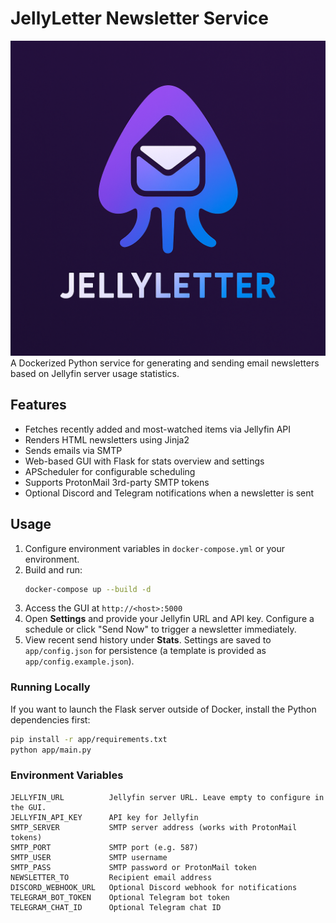# JellyLetter Newsletter Service
![Jellyletter Icon](app/static/Jellyletter.png)
A Dockerized Python service for generating and sending email newsletters based on Jellyfin server usage statistics.

## Features

- Fetches recently added and most-watched items via Jellyfin API
- Renders HTML newsletters using Jinja2
- Sends emails via SMTP
- Web-based GUI with Flask for stats overview and settings
- APScheduler for configurable scheduling
- Supports ProtonMail 3rd-party SMTP tokens
- Optional Discord and Telegram notifications when a newsletter is sent

## Usage

1. Configure environment variables in `docker-compose.yml` or your environment.
2. Build and run:
   ```bash
   docker-compose up --build -d
   ```
3. Access the GUI at `http://<host>:5000`
4. Open **Settings** and provide your Jellyfin URL and API key. Configure a schedule or click "Send Now" to trigger a newsletter immediately.
5. View recent send history under **Stats**.
   Settings are saved to `app/config.json` for persistence (a template is
   provided as `app/config.example.json`).

### Running Locally

If you want to launch the Flask server outside of Docker, install the Python dependencies first:

```bash
pip install -r app/requirements.txt
python app/main.py
```

### Environment Variables

```
JELLYFIN_URL          Jellyfin server URL. Leave empty to configure in the GUI.
JELLYFIN_API_KEY      API key for Jellyfin
SMTP_SERVER           SMTP server address (works with ProtonMail tokens)
SMTP_PORT             SMTP port (e.g. 587)
SMTP_USER             SMTP username
SMTP_PASS             SMTP password or ProtonMail token
NEWSLETTER_TO         Recipient email address
DISCORD_WEBHOOK_URL   Optional Discord webhook for notifications
TELEGRAM_BOT_TOKEN    Optional Telegram bot token
TELEGRAM_CHAT_ID      Optional Telegram chat ID
```
